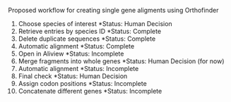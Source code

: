 Proposed workflow for creating single gene aligments using Orthofinder

1. Choose species of interest
    *Status: Human Decision
2. Retrieve entries by species ID
    *Status: Complete
3. Delete duplicate sequences
    *Status: Complete
4. Automatic alignment
    *Status: Complete
5. Open in Aliview
    *Status: Incomplete
5. Merge fragments into whole genes
    *Status: Human Decision (for now)
6. Automatic alignment
    *Status: Incomplete
7. Final check
    *Status: Human Decision
8. Assign codon positions
    *Status: Incomplete
9. Concatenate different genes
    *Status: Incomplete